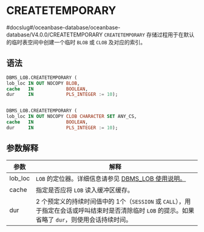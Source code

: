 CREATETEMPORARY 
====================================
#docslug#/oceanbase-database/oceanbase-database/V4.0.0/CREATETEMPORARY
`CREATETEMPORARY` 存储过程用于在默认的临时表空间中创建一个临时 `BLOB` 或 `CLOB` 及对应的索引。

语法 
-----------------------

```sql
DBMS_LOB.CREATETEMPORARY (
lob_loc IN OUT NOCOPY BLOB,
cache   IN            BOOLEAN,
dur     IN            PLS_INTEGER := 10);


DBMS_LOB.CREATETEMPORARY (
lob_loc IN OUT NOCOPY CLOB CHARACTER SET ANY_CS,
cache   IN            BOOLEAN,
dur     IN            PLS_INTEGER := 10);
```



参数解释 
-------------------------



|   参数    |                                             解释                                             |
|---------|--------------------------------------------------------------------------------------------|
| lob_loc | `LOB` 的定位器。详细信息请参见 [DBMS_LOB 使用说明。](../8.DBMS_LOB/1.dbms_lob-overview.md)                   |
| cache   | 指定是否应将 `LOB` 读入缓冲区缓存。                                                                      |
| dur     | 2 个预定义的持续时间值中的 1个（`SESSION` 或 `CALL`），用于指定在会话或呼叫结束时是否清除临时 `LOB` 的提示。如果省略了 `dur`，则使用会话持续时间。 |



